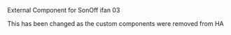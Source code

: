 External Component for SonOff ifan 03

This has been changed as the custom components were removed from HA

